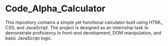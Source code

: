 # Code_Alpha_Calculator
This repository contains a simple yet functional calculator built using HTML, CSS, and JavaScript. The project is designed as an internship task to demonstrate proficiency in front-end development, DOM manipulation, and basic JavaScript logic.

